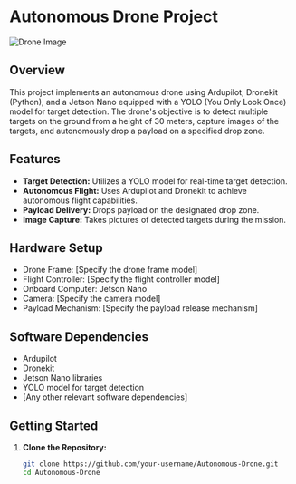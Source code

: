 # Autonomous Drone Project

![Drone Image](drone_image.jpg)

## Overview

This project implements an autonomous drone using Ardupilot, Dronekit (Python), and a Jetson Nano equipped with a YOLO (You Only Look Once) model for target detection. The drone's objective is to detect multiple targets on the ground from a height of 30 meters, capture images of the targets, and autonomously drop a payload on a specified drop zone.

## Features

- **Target Detection:** Utilizes a YOLO model for real-time target detection.
- **Autonomous Flight:** Uses Ardupilot and Dronekit to achieve autonomous flight capabilities.
- **Payload Delivery:** Drops payload on the designated drop zone.
- **Image Capture:** Takes pictures of detected targets during the mission.

## Hardware Setup

- Drone Frame: [Specify the drone frame model]
- Flight Controller: [Specify the flight controller model]
- Onboard Computer: Jetson Nano
- Camera: [Specify the camera model]
- Payload Mechanism: [Specify the payload release mechanism]

## Software Dependencies

- Ardupilot
- Dronekit
- Jetson Nano libraries
- YOLO model for target detection
- [Any other relevant software dependencies]

## Getting Started

1. **Clone the Repository:**
   ```bash
   git clone https://github.com/your-username/Autonomous-Drone.git
   cd Autonomous-Drone


